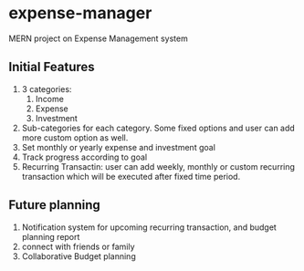 # expense-manager
MERN project on Expense Management system

## Initial Features
1. 3 categories:
    1. Income
    2. Expense
    3. Investment
2. Sub-categories for each category. Some fixed options and user can add more custom option as well.
3. Set monthly or yearly expense and investment goal
4. Track progress according to goal
5. Recurring Transactin: user can add weekly, monthly or custom recurring transaction which will be executed after fixed time period.

## Future planning
1. Notification system for upcoming recurring transaction, and budget planning report
2. connect with friends or family
3. Collaborative Budget planning